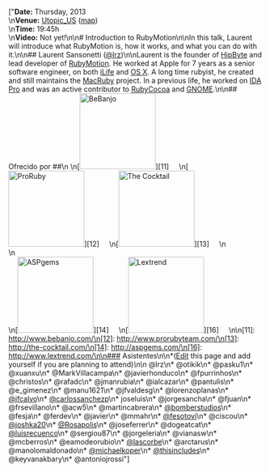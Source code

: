 ["**Date:** Thursday,  2013<br/>\n**Venue:** [Utopic_US](http://www.utopicus.es/) ([map](http://maps.google.es/maps?f=q&source=embed&hl=es&geocode=&q=Calle+de+la+Concepci%C3%B3n+Jer%C3%B3nima,+22,+28012+Madrid&sll=40.396764,-3.713379&sspn=10.504732,23.269043&ie=UTF8&hq=&hnear=Calle+de+la+Concepci%C3%B3n+Jer%C3%B3nima,+22,+28012+Madrid,+Comunidad+de+Madrid&ll=40.413867,-3.706683&spn=0.036727,0.076818&z=14))<br/>\n**Time:** 19:45h<br/>\n**Video:** Not yet!\n\n# Introduction to RubyMotion\n\nIn this talk, Laurent will introduce what RubyMotion is, how it works, and what you can do with it.\n\n## Laurent Sansonetti ([@lrz](https://twitter.com/lrz))\n\nLaurent is the founder of [HipByte](http://www.hipbyte.com/) and lead developer of [RubyMotion](http://www.rubymotion.com/). He worked at Apple for 7 years as a senior software engineer, on both [iLife](http://www.apple.com/ilife/) and [OS X](http://www.apple.com/osx/). A long time rubyist, he created and still maintains the [MacRuby](http://macruby.org/) project. In a previous life, he worked on [IDA Pro](https://www.hex-rays.com/products/ida/index.shtml) and was an active contributor to [RubyCocoa](http://rubycocoa.sourceforge.net/) and [GNOME](http://www.gnome.org/).\n\n## Ofrecido por ##\n \n[<img width='150px' src='http://madridrb.github.com/images/sponsors/bebanjo.png' alt='BeBanjo'/>][11]     \n[<img width='150px' src='http://madridrb.github.com/images/sponsors/proruby.png' alt='ProRuby'/>][12]     \n[<img width='150px' src='http://madridrb.github.com/images/sponsors/tck.png' alt='The Cocktail'/>][13]     \n<br/>\n<br/>\n[<img width='150px' src='http://madridrb.github.com/images/sponsors/aspgems.png' alt='ASPgems'/>][14]     \n[<img width='150px' src='http://madridrb.github.com/images/sponsors/lextrend.png' alt='Lextrend'/>][16]     \n\n[11]: http://www.bebanjo.com/\n[12]: http://www.prorubyteam.com/\n[13]: http://the-cocktail.com/\n[14]: http://aspgems.com/\n[16]: http://www.lextrend.com/\n\n### Asistentes\n\n*([Edit](?m=edit) this page and add yourself if you are planning to attend)*\n\n* @lrz\n* @otikik\n* @pasku1\n* @xuanxu\n* @MarkVillacampa\n* @javierhonduco\n* @fpurrinhos\n* @christos\n* @rafadc\n* @jmanrubia\n* @ialcazar\n* @pantulis\n* @e_gimenez\n* @manu1621\n* @jfvaldesg\n* @lorenzoplanas\n* [@jfcalvo](https://twitter.com/jfcalvo)\n* [@carlossanchezp](https://twitter.com/carlossanchezp)\n* joseluis\n* @jorgesancha\n* @fjuan\n* @frsevillano\n* @acw5\n* @martincabrera\n* [@bomberstudios](https://twitter.com/bomberstudios)\n* @fesja\n* @ferdev\n* @javier\n* @mmahr\n* [@fesotovi](https://twitter.com/fesotovi)\n* @ciscou\n* [@joshka20](https://twitter.com/joshka20)\n* [@Rosapolis](https://twitter.com/rosapolis)\n* @joseferrer\n* @dogeatcat\n* [@luisrecuenco](https://twitter.com/luisrecuenco)\n* @sergiou87\n* @jorgeleria\n* @vianasw\n* @mcberros\n* @eamodeorubio\n* [@lascorbe](https://twitter.com/lascorbe)\n* @arctarus\n* @manolomaldonado\n* [@michaelkoper](https://twitter.com/michaelkoper)\n* [@thisincludes](http://twitter.com/thisincludes)\n* @keyvanakbary\n* @antoniojrossi"]